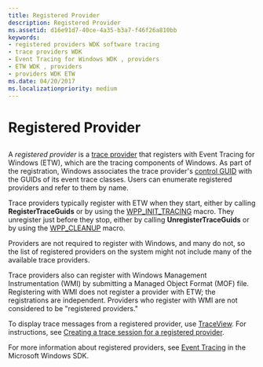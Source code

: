 ```yaml
---
title: Registered Provider
description: Registered Provider
ms.assetid: d16e91d7-40ce-4a35-b3a7-f46f26a810bb
keywords:
- registered providers WDK software tracing
- trace providers WDK
- Event Tracing for Windows WDK , providers
- ETW WDK , providers
- providers WDK ETW
ms.date: 04/20/2017
ms.localizationpriority: medium
---
```


# Registered Provider


## <span id="ddk_registered_provider_tools"></span><span id="DDK_REGISTERED_PROVIDER_TOOLS"></span>


A *registered provider* is a [trace provider](trace-provider.md) that registers with Event Tracing for Windows (ETW), which are the tracing components of Windows. As part of the registration, Windows associates the trace provider's [control GUID](control-guid.md) with the GUIDs of its event trace classes. Users can enumerate registered providers and refer to them by name.

Trace providers typically register with ETW when they start, either by calling **RegisterTraceGuids** or by using the [WPP\_INIT\_TRACING](https://msdn.microsoft.com/library/windows/hardware/ff556191) macro. They unregister just before they stop, either by calling **UnregisterTraceGuids** or by using the [WPP\_CLEANUP](https://msdn.microsoft.com/library/windows/hardware/ff556179) macro.

Providers are not required to register with Windows, and many do not, so the list of registered providers on the system might not include many of the available trace providers.

Trace providers also can register with Windows Management Instrumentation (WMI) by submitting a Managed Object Format (MOF) file. Registering with WMI does not register a provider with ETW; the registrations are independent. Providers who register with WMI are not considered to be "registered providers."

To display trace messages from a registered provider, use [TraceView](traceview.md). For instructions, see [Creating a trace session for a registered provider](creating-a-trace-session-for-a-registered-provider.md).

For more information about registered providers, see [Event Tracing](https://msdn.microsoft.com/library/windows/desktop/bb968803) in the Microsoft Windows SDK.

 

 





